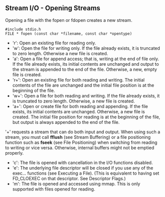 ## Stream I/O - Opening Streams

Opening a file with the fopen or fdopen creates a new stream.

```
#include stdio.h
FILE * fopen (const char *filename, const char *opentype)
```


- 'r': Open an existing file for reading only.
- 'w': Open the file for writing only. If the file already exists, it is truncated to zero length. Otherwise a new file is created.
- 'a': Open a file for append access; that is, writing at the end of file only. If the file already exists, its initial contents are unchanged and output to the stream is appended to the end of the file. Otherwise, a new, empty file is created.
- 'r+': Open an existing file for both reading and writing. The initial contents of the file are unchanged and the initial file position is at the beginning of the file.
- 'w+': Open a file for both reading and writing. If the file already exists, it is truncated to zero length. Otherwise, a new file is created.
- 'a+': Open or create file for both reading and appending. If the file exists, its initial contents are unchanged. Otherwise, a new file is created. The initial file position for reading is at the beginning of the file, but output is always appended to the end of the file. 

'+' requests a stream that can do both input and output. When using such a stream, you must call **fflush** (see Stream Buffering) or a file positioning function such as **fseek** (see File Positioning) when switching from reading to writing or vice versa. Otherwise, internal buffers might not be emptied properly. 

- 'c': The file is opened with cancellation in the I/O functions disabled.
- 'e': The underlying file descriptor will be closed if you use any of the exec... functions (see Executing a File). (This is equivalent to having set FD_CLOEXEC on that descriptor. See Descriptor Flags.)
- 'm': The file is opened and accessed using mmap. This is only supported with files opened for reading.

